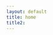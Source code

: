 ```yaml
---
layout: default
title: home
title2: 
---
```

<!--p style="padding-left:0;margin-left:40%;margin-right:40%;white-space:nowrap;margin-top:80px;">Andu Novac</p-->
